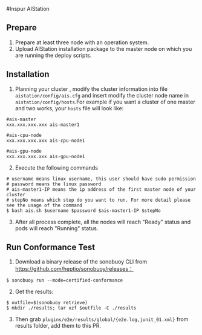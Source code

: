 #Inspur AIStation
## Prepare

1. Prepare at least three node with an operation system.
2. Upload AIStation installation package to the master node on which you are running the deploy scripts.

## Installation

1. Planning your cluster , modify the cluster information into file `aistation/config/ais.cfg` and insert modify the cluster node name in `aistation/config/hosts`.For example if you want a cluster of one master and two works, your `hosts` file will look like:
```shell
#ais-master
xxx.xxx.xxx.xxx ais-master1

#ais-cpu-node
xxx.xxx.xxx.xxx ais-cpu-node1

#ais-gpu-node
xxx.xxx.xxx.xxx ais-gpu-node1
```
2. Execute the following commands 
```
# username means linux username, this user should have sudo permission
# password means the linux password
# ais-master1-IP means the ip address of the first master node of your cluster
# stepNo means which step do you want to run. For more detail please see the usage of the command
$ bash ais.sh $username $password $ais-master1-IP $stepNo
```
3. After all process complete, all the nodes will reach "Ready" status and pods will reach "Running" status.

## Run Conformance Test


1. Download a binary release of the sonobuoy CLI from https://github.com/heptio/sonobuoy/releases：
```
$ sonobuoy run --mode=certified-conformance
```

2. Get the results:
```
$ outfile=$(sonobuoy retrieve)
$ mkdir ./results; tar xzf $outfile -C ./results
```

3. Then grab `plugins/e2e/results/global/{e2e.log,junit_01.xml}` from results folder, add them to this PR.